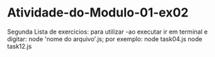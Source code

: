 # Atividade-do-Modulo-01-ex02
 Segunda Lista de exercicios: 
para utilizar
-ao executar ir em terminal e digitar: node 'nome do arquivo'.js;
por exemplo:
node task04.js
node task12.js
